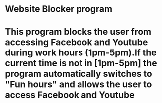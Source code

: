 # Website Blocker program
# This program blocks the user from accessing Facebook and Youtube during work hours (1pm-5pm).If the current time is not in [1pm-5pm] the program automatically switches to "Fun hours" and allows the user to access Facebook and Youtube
